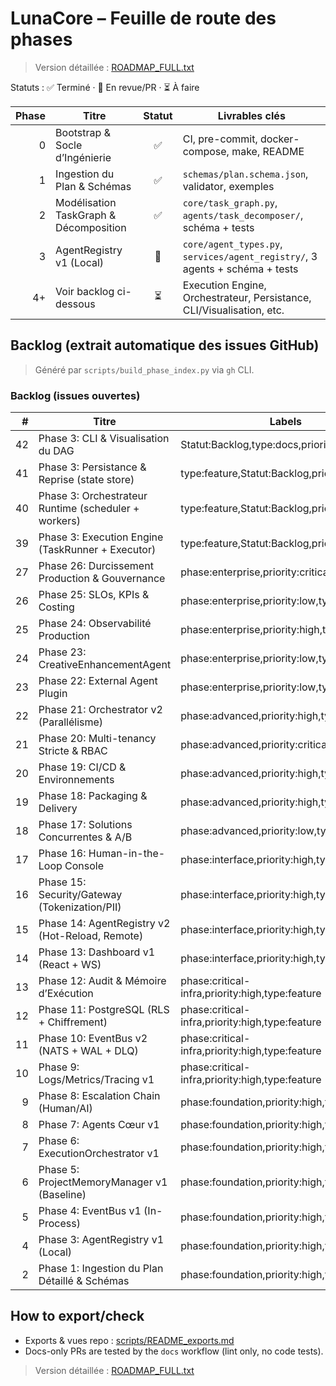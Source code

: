 # LunaCore – Feuille de route des phases
> Version détaillée : [ROADMAP_FULL.txt](./ROADMAP_FULL.txt)

Statuts : ✅ Terminé · 🔄 En revue/PR · ⏳ À faire

| Phase | Titre | Statut | Livrables clés |
|-----:|-------|:------:|----------------|
| 0 | Bootstrap & Socle d’Ingénierie | ✅ | CI, pre-commit, docker-compose, make, README |
| 1 | Ingestion du Plan & Schémas | ✅ | `schemas/plan.schema.json`, validator, exemples |
| 2 | Modélisation TaskGraph & Décomposition | ✅ | `core/task_graph.py`, `agents/task_decomposer/`, schéma + tests |
| 3 | AgentRegistry v1 (Local) | 🔄 | `core/agent_types.py`, `services/agent_registry/`, 3 agents + schéma + tests |
| 4+ | Voir backlog ci-dessous | ⏳ | Execution Engine, Orchestrateur, Persistance, CLI/Visualisation, etc. |

## Backlog (extrait automatique des issues GitHub)

> Généré par `scripts/build_phase_index.py` via `gh` CLI.


### Backlog (issues ouvertes)

| # | Titre | Labels | Lien |
|---:|---|---|---|
| 42 | Phase 3: CLI & Visualisation du DAG | Statut:Backlog,type:docs,priority:P3 | https://github.com/NeolunaInc/LunaCore/issues/42 |
| 41 | Phase 3: Persistance & Reprise (state store) | type:feature,Statut:Backlog,priority:P2 | https://github.com/NeolunaInc/LunaCore/issues/41 |
| 40 | Phase 3: Orchestrateur Runtime (scheduler + workers) | type:feature,Statut:Backlog,priority:P1 | https://github.com/NeolunaInc/LunaCore/issues/40 |
| 39 | Phase 3: Execution Engine (TaskRunner + Executor) | type:feature,Statut:Backlog,priority:P1 | https://github.com/NeolunaInc/LunaCore/issues/39 |
| 27 | Phase 26: Durcissement Production & Gouvernance | phase:enterprise,priority:critical,type:feature | https://github.com/NeolunaInc/LunaCore/issues/27 |
| 26 | Phase 25: SLOs, KPIs & Costing | phase:enterprise,priority:low,type:feature | https://github.com/NeolunaInc/LunaCore/issues/26 |
| 25 | Phase 24: Observabilité Production | phase:enterprise,priority:high,type:feature | https://github.com/NeolunaInc/LunaCore/issues/25 |
| 24 | Phase 23: CreativeEnhancementAgent | phase:enterprise,priority:low,type:feature | https://github.com/NeolunaInc/LunaCore/issues/24 |
| 23 | Phase 22: External Agent Plugin | phase:enterprise,priority:low,type:feature | https://github.com/NeolunaInc/LunaCore/issues/23 |
| 22 | Phase 21: Orchestrator v2 (Parallélisme) | phase:advanced,priority:high,type:feature | https://github.com/NeolunaInc/LunaCore/issues/22 |
| 21 | Phase 20: Multi-tenancy Stricte & RBAC | phase:advanced,priority:critical,type:feature | https://github.com/NeolunaInc/LunaCore/issues/21 |
| 20 | Phase 19: CI/CD & Environnements | phase:advanced,priority:high,type:feature | https://github.com/NeolunaInc/LunaCore/issues/20 |
| 19 | Phase 18: Packaging & Delivery | phase:advanced,priority:high,type:feature | https://github.com/NeolunaInc/LunaCore/issues/19 |
| 18 | Phase 17: Solutions Concurrentes & A/B | phase:advanced,priority:low,type:feature | https://github.com/NeolunaInc/LunaCore/issues/18 |
| 17 | Phase 16: Human-in-the-Loop Console | phase:interface,priority:high,type:feature | https://github.com/NeolunaInc/LunaCore/issues/17 |
| 16 | Phase 15: Security/Gateway (Tokenization/PII) | phase:interface,priority:high,type:feature | https://github.com/NeolunaInc/LunaCore/issues/16 |
| 15 | Phase 14: AgentRegistry v2 (Hot-Reload, Remote) | phase:interface,priority:high,type:feature | https://github.com/NeolunaInc/LunaCore/issues/15 |
| 14 | Phase 13: Dashboard v1 (React + WS) | phase:interface,priority:high,type:feature | https://github.com/NeolunaInc/LunaCore/issues/14 |
| 13 | Phase 12: Audit & Mémoire d’Exécution | phase:critical-infra,priority:high,type:feature | https://github.com/NeolunaInc/LunaCore/issues/13 |
| 12 | Phase 11: PostgreSQL (RLS + Chiffrement) | phase:critical-infra,priority:high,type:feature | https://github.com/NeolunaInc/LunaCore/issues/12 |
| 11 | Phase 10: EventBus v2 (NATS + WAL + DLQ) | phase:critical-infra,priority:high,type:feature | https://github.com/NeolunaInc/LunaCore/issues/11 |
| 10 | Phase 9: Logs/Metrics/Tracing v1 | phase:critical-infra,priority:high,type:feature | https://github.com/NeolunaInc/LunaCore/issues/10 |
| 9 | Phase 8: Escalation Chain (Human/AI) | phase:foundation,priority:high,type:feature | https://github.com/NeolunaInc/LunaCore/issues/9 |
| 8 | Phase 7: Agents Cœur v1 | phase:foundation,priority:high,type:feature | https://github.com/NeolunaInc/LunaCore/issues/8 |
| 7 | Phase 6: ExecutionOrchestrator v1 | phase:foundation,priority:high,type:feature | https://github.com/NeolunaInc/LunaCore/issues/7 |
| 6 | Phase 5: ProjectMemoryManager v1 (Baseline) | phase:foundation,priority:high,type:feature | https://github.com/NeolunaInc/LunaCore/issues/6 |
| 5 | Phase 4: EventBus v1 (In-Process) | phase:foundation,priority:high,type:feature | https://github.com/NeolunaInc/LunaCore/issues/5 |
| 4 | Phase 3: AgentRegistry v1 (Local) | phase:foundation,priority:high,type:feature | https://github.com/NeolunaInc/LunaCore/issues/4 |
| 2 | Phase 1: Ingestion du Plan Détaillé & Schémas | phase:foundation,priority:high,type:feature | https://github.com/NeolunaInc/LunaCore/issues/2 |

## How to export/check
- Exports & vues repo : [scripts/README_exports.md](../scripts/README_exports.md)
- Docs-only PRs are tested by the `docs` workflow (lint only, no code tests).

> Version détaillée : [ROADMAP_FULL.txt](./ROADMAP_FULL.txt)
